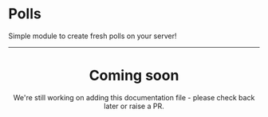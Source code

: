 # Polls

Simple module to create fresh polls on your server!

<ModuleOverview moduleName="polls" />

---

<center><h1>Coming soon</h1></center>
<center>We're still working on adding this documentation file - please check back later or raise a PR.</center>